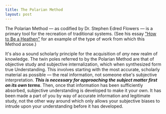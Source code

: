 ```yaml
---
title: The Polarian Method
layout: post
---
```


The Polarian Method &mdash; as codified by Dr. Stephen Edred Flowers &mdash; is a primary tool for the recreation of traditional systems. (See his essay <a target="_blank" href="http://www.rune-gild.org/articles/how-to-be-a-heathen-a-methodology-for-the-awakening-of-traditional-systems/">"How to Be a Heathen"</a> for an example of the type of work from which this Method arose.)

It's also a sound scholarly principle for the acquisition of _any_ new realm of knowledge. The twin poles referred to by the Polarian Method are that of objective study and subjective internalization, which when synthesized form true Understanding. This involves starting with the most accurate, scholarly material as possible &mdash; the real information, not someone else's subjective interpretation. __*This is necessary for approaching the subject matter first on its own terms*__. Then, once that information has been sufficiently absorbed, subjective understanding is developed to make it your own. It has been made a part of you by way of accurate information and legitimate study, not the other way around which only allows your subjective biases to intrude upon your understanding before it has developed.

